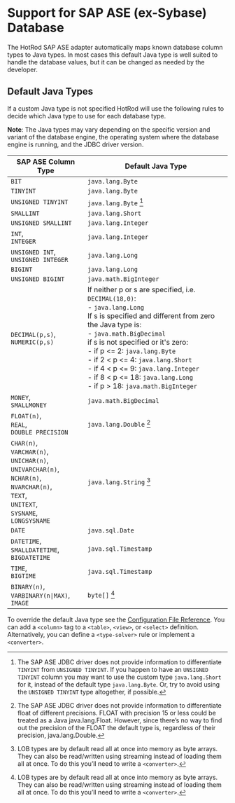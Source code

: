 # Support for SAP ASE (ex-Sybase) Database

The HotRod SAP ASE adapter automatically maps known database column types to Java types. In most cases this default Java type is well suited to handle the database values, but it can be changed as needed by the developer.

## Default Java Types

If a custom Java type is not specified HotRod will use the following rules to decide which Java type to use for each database type.

**Note**: The Java types may vary depending on the specific version and variant of the database engine, the operating system where the database engine is running, and the JDBC driver version.

| SAP ASE Column Type | Default Java Type |
| -- | -- |
| `BIT` | `java.lang.Byte` |
| `TINYINT` | `java.lang.Byte` |
| `UNSIGNED TINYINT` | `java.lang.Byte` [^2] |
| `SMALLINT` | `java.lang.Short` | |
| `UNSIGNED SMALLINT` | `java.lang.Integer` |
| `INT`,<br/>`INTEGER` | `java.lang.Integer` |
| `UNSIGNED INT`,<br/>`UNSIGNED INTEGER` | `java.lang.Long` |
| `BIGINT` | `java.lang.Long` |
| `UNSIGNED BIGINT` | `java.math.BigInteger` |
| `DECIMAL(p,s)`,<br/>`NUMERIC(p,s)` | If neither p or s are specified, i.e. `DECIMAL(18,0)`:<br/>- `java.lang.Long`<br/>If s is specified and different from zero the Java type is:<br/>- `java.math.BigDecimal`<br/>if s is not specified or it's zero:<br/>- if p <= 2: `java.lang.Byte`<br/>- if 2 < p <= 4: `java.lang.Short`<br/>- if 4 < p <= 9: `java.lang.Integer`<br/>- if 8 < p <= 18: `java.lang.Long`<br/>- if p > 18: `java.math.BigInteger` |
| `MONEY`,<br/>`SMALLMONEY` | `java.math.BigDecimal` |
| `FLOAT(n)`,<br/>`REAL`,<br/>`DOUBLE PRECISION` | `java.lang.Double` [^3] |
| `CHAR(n)`,<br/>`VARCHAR(n)`,<br/>`UNICHAR(n)`,<br/>`UNIVARCHAR(n)`,<br/>`NCHAR(n)`,<br/>`NVARCHAR(n)`,<br/>`TEXT`,<br/>`UNITEXT`,<br/>`SYSNAME`,<br/>`LONGSYSNAME` | `java.lang.String` [^1] |
| `DATE` | `java.sql.Date` |
| `DATETIME`,<br/>`SMALLDATETIME`,<br/>`BIGDATETIME` | `java.sql.Timestamp` |
| `TIME`,<br/>`BIGTIME` | `java.sql.Timestamp` |
| `BINARY(n)`,<br/>`VARBINARY(n\|MAX)`,<br/>`IMAGE` | `byte[]` [^1] |


[^1]: LOB types are by default read all at once into memory as byte arrays. They can also be read/written using streaming instead of loading them all at once. To do this you’ll need to write a `<converter>`.

[^2]: The SAP ASE JDBC driver does not provide information to differentiate `TINYINT` from `UNSIGNED TINYINT`. If you happen to have an `UNSIGNED TINYINT` column you may want to use the custom type `java.lang.Short` for it, instead of the default type `java.lang.Byte`. Or, try to avoid using the `UNSIGNED TINYINT` type altogether, if possible.

[^3]: The SAP ASE JDBC driver does not provide information to differentiate float of different precisions. FLOAT with precision 15 or less could be treated as a Java java.lang.Float. However, since there’s no way to find out the precision of the FLOAT the default type is, regardless of their precision, java.lang.Double.



To override the default Java type see the [Configuration File Reference](../configuration-file-structure.md). You can add a `<column>` tag to a `<table>`, `<view>`, or `<select>` definition. Alternatively, you can define a `<type-solver>` rule or implement a `<converter>`.

